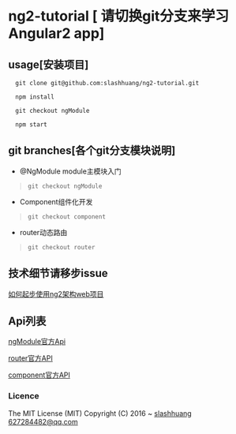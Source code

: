 # ng2-tutorial [ 请切换git分支来学习Angular2 app] 

## usage[安装项目]
```
  git clone git@github.com:slashhuang/ng2-tutorial.git
  
  npm install
  
  git checkout ngModule
  
  npm start

```

## git branches[各个git分支模块说明]
- @NgModule module主模块入门 

> ```git checkout ngModule```

- Component组件化开发 

> ```git checkout component```

- router动态路由  

>```git checkout router```

## 技术细节请移步issue
[如何起步使用ng2架构web项目](https://github.com/slashhuang/ng2-tutorial/issues/1)

## Api列表

[ngModule官方Api](https://angular.io/docs/ts/latest/api/core/index/NgModule-interface.html)

[router官方API](https://angular.io/docs/ts/latest/guide/router.html)

[component官方API](https://angular.io/docs/ts/latest/api/core/index/Component-decorator.html)

### Licence  
The MIT License (MIT)
Copyright (C) 2016 ~ [slashhuang](http://github.com/slashhuang) 627284482@qq.com



